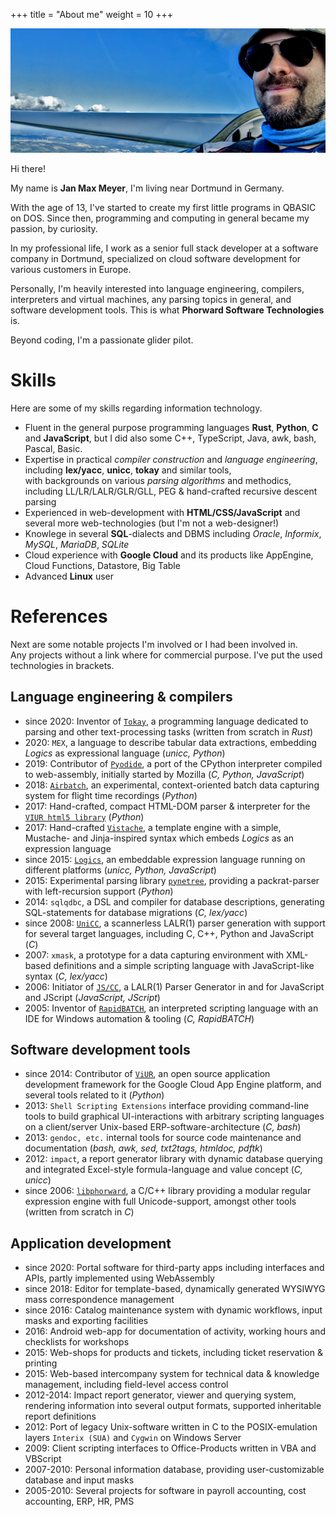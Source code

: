 +++
title = "About me"
weight = 10
+++

<img src="/max.webp" title="This is me, flying the Libelle <3">

Hi there!

My name is **Jan Max Meyer**, I'm living near Dortmund in Germany.

With the age of 13, I've started to create my first little programs in QBASIC on DOS. Since then, programming and computing in general became my passion, by curiosity.

In my professional life, I work as a senior full stack developer at a software company in Dortmund, specialized on cloud software development for various customers in Europe.

Personally, I'm heavily interested into language engineering, compilers, interpreters and virtual machines, any parsing topics in general, and software development tools. This is what **Phorward Software Technologies** is.

Beyond coding, I'm a passionate glider pilot.

# Skills

Here are some of my skills regarding information technology.

- Fluent in the general purpose programming languages **Rust**, **Python**, **C** and **JavaScript**, but I did also some C++, TypeScript, Java, awk, bash, Pascal, Basic.
- Expertise in practical *compiler construction* and *language engineering*, including **lex/yacc**, **unicc**, **tokay** and similar tools,<br>with backgrounds on various *parsing algorithms* and methodics, including LL/LR/LALR/GLR/GLL, PEG & hand-crafted recursive descent parsing
- Experienced in web-development with **HTML/CSS/JavaScript** and several more web-technologies (but I'm not a web-designer!)
- Knowlege in several **SQL**-dialects and DBMS including *Oracle*, *Informix*, *MySQL*, *MariaDB*, *SQLite*
- Cloud experience with **Google Cloud** and its products like AppEngine, Cloud Functions, Datastore, Big Table
- Advanced **Linux** user

# References

Next are some notable projects I'm involved or I had been involved in.<br>
Any projects without a link where for commercial purpose. I've put the used technologies in brackets.

## Language engineering & compilers

- since 2020: Inventor of [`Tokay`](https://tokay.dev), a programming language dedicated to parsing and other text-processing tasks (written from scratch in *Rust*)
- 2020: `MEX`, a language to describe tabular data extractions, embedding *Logics* as expressional language (*unicc, Python*)
- 2019: Contributor of [`Pyodide`](https://pyodide.org), a port of the CPython interpreter compiled to web-assembly, initially started by Mozilla (*C, Python, JavaScript*)
- 2018: [`Airbatch`](https://github.com/phorward/airbatch), an experimental, context-oriented batch data capturing system for flight time recordings (*Python*)
- 2017:	Hand-crafted, compact HTML-DOM parser & interpreter for the [`VIUR html5 library`](https://github.com/viur-framework/html5) (*Python*)
- 2017: Hand-crafted [`Vistache`](https://github.com/viur-framework/logics), a template engine with a simple, Mustache- and Jinja-inspired syntax which embeds *Logics* as an expression language
- since 2015: [`Logics`](https://github.com/viur-framework/logics), an embeddable expression language running on different platforms (*unicc, Python, JavaScript*)
- 2015: Experimental parsing library [`pynetree`](https://github.com/phorward/pynetree), providing a packrat-parser with left-recursion support (*Python*)
- 2014: `sqlqdbc`, a DSL and compiler for database descriptions, generating SQL-statements for database migrations (*C, lex/yacc*)
- since 2008: [`UniCC`](https://github.com/phorward/unicc), a scannerless LALR(1) parser generation with support for several target languages, including C, C++, Python and JavaScript (*C*)
- 2007: `xmask`, a prototype for a data capturing environment with XML-based definitions and a simple scripting language with JavaScript-like syntax (*C, lex/yacc*)
- 2006: Initiator of [`JS/CC`](https://github.com/abrobston/jscc), a LALR(1) Parser Generator in and for JavaScript and JScript (*JavaScript, JScript*)
- 2005: Inventor of [`RapidBATCH`](https://www.rapidbatch.com), an interpreted scripting language with an IDE for Windows automation & tooling (*C, RapidBATCH*)

## Software development tools

- since 2014: Contributor of [`ViUR`](https://www.viur.dev), an open source application development framework for the Google Cloud App Engine platform, and several tools related to it (*Python*)
- 2013: `Shell Scripting Extensions` interface providing command-line tools to build graphical UI-interactions with arbitrary scripting languages on a client/server Unix-based ERP-software-architecture (*C, bash*)
- 2013: `gendoc, etc.` internal tools for source code maintenance and documentation (*bash, awk, sed, txt2tags, htmldoc, pdftk*)
- 2012: `impact`, a report generator library with dynamic database querying and integrated Excel-style formula-language and value concept (*C, unicc*)
- since 2006: [`libphorward`](https://github.com/phorward/libphorward), a C/C++ library providing a modular regular expression engine with full Unicode-support, amongst other tools (written from scratch in *C*)

## Application development

- since 2020: Portal software for third-party apps including interfaces and APIs, partly implemented using WebAssembly
- since 2018: Editor for template-based, dynamically generated WYSIWYG mass correspondence management
- since 2016: Catalog maintenance system with dynamic workflows, input masks and exporting facilities
- 2016: Android web-app for documentation of activity, working hours and checklists for workshops
- 2015: Web-shops for products and tickets, including ticket reservation & printing
- 2015: Web-based intercompany system for technical data & knowledge management, including field-level access control
- 2012-2014: Impact report generator, viewer and querying system, rendering information into several output formats, supported inheritable report definitions
- 2012: Port of legacy Unix-software written in C to the POSIX-emulation layers `Interix (SUA)` and `Cygwin` on Windows Server
- 2009: Client scripting interfaces to Office-Products written in VBA and VBScript
- 2007-2010: Personal information database, providing user-customizable database and input masks
- 2005-2010: Several projects for software in payroll accounting, cost accounting, ERP, HR, PMS
